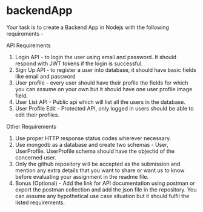# backendApp

Your task is to create a Backend App in Nodejs with the following requirements -

API Requirements

1. Login API - to login the user using email and password. It should respond with JWT tokens
if the login is successful.
2. Sign Up API - to register a user into database, it should have basic fields like email and
password
3. User profile - every user should have their profile the fields for which you can assume on
your own but it should have one user profile image field.
4. User List API - Public api which will list all the users in the database.
5. User Profile Edit - Protected API, only logged in users should be able to edit their profiles.

Other Requirements

1. Use proper HTTP response status codes wherever necessary.
2. Use mongodb as a database and create two schemas - User, UserProfile. UserProfile
schema should have the objectid of the concerned user.
3. Only the github repository will be accepted as the submission and mention any extra details
that you want to share or want us to know before evaluating your assignment in the readme
file.
4. Bonus (Optional) - Add the link for API documentation using postman or export the
postman collection and add the json file in the repository.
You can assume any hypothetical use case situation but it should fulfil the listed requirements.
